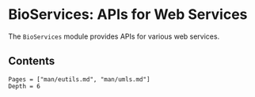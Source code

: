 # BioServices: APIs for Web Services

The `BioServices` module provides APIs for various web services.

## Contents

```@contents
Pages = ["man/eutils.md", "man/umls.md"]
Depth = 6
```
